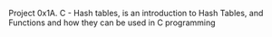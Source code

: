 Project 0x1A. C - Hash tables, is an introduction to Hash Tables, and Functions and how they can be used in C programming
